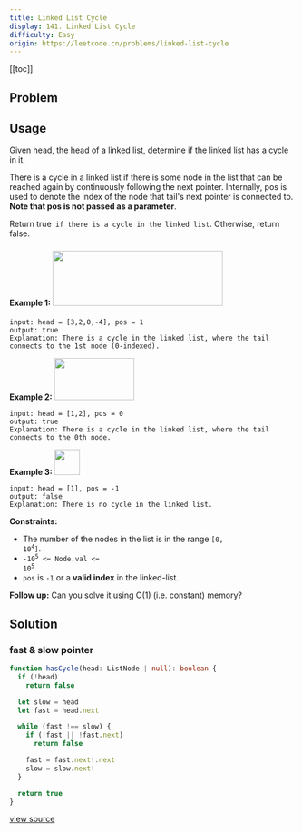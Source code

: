 ```yaml
---
title: Linked List Cycle
display: 141. Linked List Cycle
difficulty: Easy
origin: https://leetcode.cn/problems/linked-list-cycle
---
```


[[toc]]

## Problem

## Usage
Given head, the head of a linked list, determine if the linked list has a cycle in it.

There is a cycle in a linked list if there is some node in the list that can be reached again by continuously following the next pointer. Internally, pos is used to denote the index of the node that tail&#39;s next pointer is connected to. **Note that pos is not passed as a parameter**.

Return true` if there is a cycle in the linked list`. Otherwise, return false.


**Example 1:**
<img alt="" src="https://assets.leetcode.com/uploads/2018/12/07/circularlinkedlist.png" style="width: 300px; height: 97px; margin-top: 8px; margin-bottom: 8px;" />
```
input: head = [3,2,0,-4], pos = 1
output: true
Explanation: There is a cycle in the linked list, where the tail connects to the 1st node (0-indexed).
```

**Example 2:**
<img alt="" src="https://assets.leetcode.com/uploads/2018/12/07/circularlinkedlist_test2.png" style="width: 141px; height: 74px;" />
```
input: head = [1,2], pos = 0
output: true
Explanation: There is a cycle in the linked list, where the tail connects to the 0th node.
```

**Example 3:**
<img alt="" src="https://assets.leetcode.com/uploads/2018/12/07/circularlinkedlist_test3.png" style="width: 45px; height: 45px;" />
```
input: head = [1], pos = -1
output: false
Explanation: There is no cycle in the linked list.
```


**Constraints:**

- The number of the nodes in the list is in the range <code>[0, 10<sup>4</sup>]</code>.
- <code>-10<sup>5</sup> &lt;= Node.val &lt;= 10<sup>5</sup></code>
- <code>pos</code> is <code>-1</code> or a **valid index** in the linked-list.


**Follow up:** Can you solve it using O(1) (i.e. constant) memory?


## Solution

### fast & slow pointer

```ts
function hasCycle(head: ListNode | null): boolean {
  if (!head)
    return false

  let slow = head
  let fast = head.next

  while (fast !== slow) {
    if (!fast || !fast.next)
      return false

    fast = fast.next!.next
    slow = slow.next!
  }

  return true
}
```

[view source](https://leetcode.cn/problems/linked-list-cycle)
